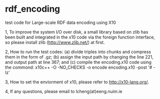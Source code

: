 rdf_encoding
============

test code for Large-scale RDF data encoding using X10

1, To improve the system I/O over disk, a small library based on zlib has been built and integrated in the x10 code 
   via the foreign function interface, so please install zlib (http://www.zlib.net/) at first.

2, How to run the test codes:
    (a) divide triples into chunks and compress them in the form of .gz;
    (b) assign the input path by changing the line 221, and output path at line 367;
    and (c) compile the encoding.x10 code using the commond: x10c++ -O -NO_CHECKS -o encode encoding.x10 -post '# -lz'

3, How to set the enviorment of x10, please refer to http://x10-lang.org/.

4, If any questions, please email to lcheng(at)eeng.nuim.ie
